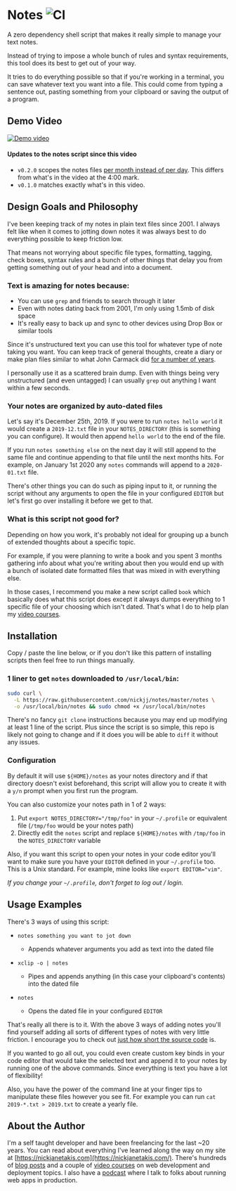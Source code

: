 # Notes ![CI](https://github.com/nickjj/notes/workflows/CI/badge.svg?branch=master)

A zero dependency shell script that makes it really simple to manage your text
notes.

Instead of trying to impose a whole bunch of rules and syntax requirements,
this tool does its best to get out of your way.

It tries to do everything possible so that if you're working in a terminal, you
can save whatever text you want into a file. This could come from typing a
sentence out, pasting something from your clipboard or saving the output of a
program.

## Demo Video

[![Demo
video](https://nickjanetakis.com/assets/blog/cards/organize-your-text-based-notes-from-the-command-line-with-this-script-53667299e8d44dbc6091a80a477dc540e201da4aa47ba974f630da4690500444.jpg)](https://nickjanetakis.com/blog/organize-your-text-based-notes-from-the-command-line-with-this-script)

#### Updates to the notes script since this video

- `v0.2.0` scopes the notes files [per month instead of per
  day](https://github.com/nickjj/notes/commit/4693109f27dc15da6626e3afbba53730810df026).
  This differs from what's in the video at the 4:00 mark.
- `v0.1.0` matches exactly what's in this video.

## Design Goals and Philosophy

I've been keeping track of my notes in plain text files since 2001. I always
felt like when it comes to jotting down notes it was always best to do
everything possible to keep friction low.

That means not worrying about specific file types, formatting, tagging,
check boxes, syntax rules and a bunch of other things that delay you from
getting something out of your head and into a document.

### Text is amazing for notes because:

- You can use `grep` and friends to search through it later
- Even with notes dating back from 2001, I'm only using 1.5mb of disk space
- It's really easy to back up and sync to other devices using Drop Box or similar tools

Since it's unstructured text you can use this tool for whatever type of note
taking you want. You can keep track of general thoughts, create a diary or make
plan files similar to what John Carmack did [for a number of
years](https://github.com/ESWAT/john-carmack-plan-archive).

I personally use it as a scattered brain dump. Even with things being very
unstructured (and even untagged) I can usually `grep` out anything I want
within a few seconds.

### Your notes are organized by auto-dated files

Let's say it's December 25th, 2019. If you were to run `notes hello world` it
would create a `2019-12.txt` file in your `NOTES_DIRECTORY` (this is
something you can configure). It would then append `hello world` to the end of
the file.

If you run `notes something else` on the next day it will still append to the
same file and continue appending to that file until the next months hits. For
example, on January 1st 2020 any `notes` commands will append to a
`2020-01.txt` file.

There's other things you can do such as piping input to it, or running the
script without any arguments to open the file in your configured `EDITOR` but
let's first go over installing it before we get to that.

### What is this script not good for?

Depending on how you work, it's probably not ideal for grouping up a bunch of
extended thoughts about a specific topic.

For example, if you were planning to write a book and you spent 3 months
gathering info about what you're writing about then you would end up with a
bunch of isolated date formatted files that was mixed in with everything else.

In those cases, I recommend you make a new script called `book` which basically
does what this script does except it always dumps everything to 1 specific file
of your choosing which isn't dated. That's what I do to help plan my
[video courses](https://nickjanetakis.com/courses/).

## Installation

Copy / paste the line below, or if you don't like this pattern of installing
scripts then feel free to run things manually.

### 1 liner to get `notes` downloaded to `/usr/local/bin`:

```sh
sudo curl \
  -L https://raw.githubusercontent.com/nickjj/notes/master/notes \
  -o /usr/local/bin/notes && sudo chmod +x /usr/local/bin/notes
```

There's no fancy `git clone` instructions because you may end up modifying at
least 1 line of the script. Plus since the script is so simple, this repo is
likely not going to change and if it does you will be able to `diff` it without
any issues.

### Configuration

By default it will use `${HOME}/notes` as your notes directory and if that
directory doesn't exist beforehand, this script will allow you to create it
with a `y/n` prompt when you first run the program.

You can also customize your notes path in 1 of 2 ways:

1. Put `export NOTES_DIRECTORY="/tmp/foo"` in your `~/.profile` or equivalent
file (`/tmp/foo` would be your notes path)
2. Directly edit the `notes` script and replace `${HOME}/notes` with `/tmp/foo`
in the `NOTES_DIRECTORY` variable

Also, if you want this script to open your notes in your code editor you'll
want to make sure you have your `EDITOR` defined in your `~/.profile` too. This
is a Unix standard. For example, mine looks like `export EDITOR="vim"`.

*If you change your `~/.profile`, don't forget to log out / login.*

## Usage Examples

There's 3 ways of using this script:

- `notes something you want to jot down`
  - Appends whatever arguments you add as text into the dated file

- `xclip -o | notes`
  - Pipes and appends anything (in this case your clipboard's contents) into the dated file

- `notes`
  - Opens the dated file in your configured `EDITOR`

That's really all there is to it. With the above 3 ways of adding notes you'll
find yourself adding all sorts of different types of notes with very little
friction. I encourage you to check out [just how short the source
code](https://github.com/nickjj/notes/blob/master/notes) is.

If you wanted to go all out, you could even create custom key binds in your
code editor that would take the selected text and append it to your notes by
running one of the above commands. Since everything is text you have a lot of
flexibility!

Also, you have the power of the command line at your finger tips to manipulate
these files however you see fit. For example you can run `cat 2019-*.txt >
2019.txt` to create a yearly file.

## About the Author

I'm a self taught developer and have been freelancing for the last ~20 years.
You can read about everything I've learned along the way on my site at
[https://nickjanetakis.com](https://nickjanetakis.com/). There's hundreds of
[blog posts](https://nickjanetakis.com/blog/) and a couple of [video
courses](https://nickjanetakis.com/courses/) on web development and deployment
topics. I also have a [podcast](https://runninginproduction.com) where I talk
to folks about running web apps in production.
